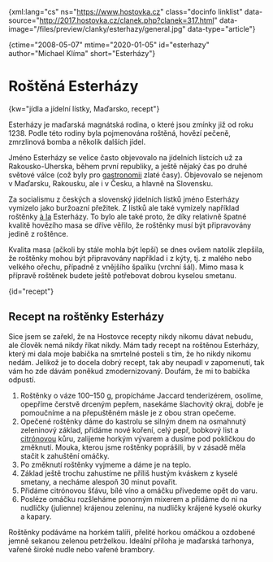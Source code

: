 
{xml:lang="cs" ns="https://www.hostovka.cz" class="docinfo linklist" data-source="http://2017.hostovka.cz/clanek.php?clanek=317.html" data-image="/files/preview/clanky/esterhazy/general.jpg" data-type="article"}

{ctime="2008-05-07" mtime="2020-01-05" id="esterhazy" author="Michael Klíma" short="Esterházy"}

# Roštěná Esterházy

<!-- generated attribute kw by user_udpatekw.sh on 2020-04-21, do not edit -->

{kw="jídla a jídelní lístky, Maďarsko, recept"}

Esterházy je maďarská magnátská rodina, o které jsou zmínky již od roku 1238. Podle této rodiny byla pojmenována roštěná, hovězí pečeně, zmrzlinová bomba a několik dalších jídel.

Jméno Esterházy se velice často objevovalo na jídelních lístcích už za Rakousko-Uherska, během první republiky, a ještě nějaký čas po druhé světové válce (což byly pro [gastronomii][1] zlaté časy). Objevovalo se nejenom v Maďarsku, Rakousku, ale i v Česku, a hlavně na Slovensku.

Za socialismu z českých a slovenský jídelních lístků jméno Esterházy vymizelo jako buržoazní přežitek. Z lístků ale také vymizely například roštěnky [à la][2] Esterházy. To bylo ale také proto, že díky relativně špatné kvalitě hovězího masa se dříve věřilo, že roštěnky musí být připravovány jedině z roštěnce.

Kvalita masa (ačkoli by stále mohla být lepší) se dnes ovšem natolik zlepšila, že roštěnky mohou být připravovány například i z kýty, tj. z malého nebo velkého ořechu, případně z vnějšího špalíku (vrchní šál). Mimo masa k přípravě roštěnek budete ještě potřebovat dobrou kyselou smetanu.

{id="recept"}

## Recept na roštěnky Esterházy

Sice jsem se zařekl, že na Hostovce recepty nikdy nikomu dávat nebudu, ale člověk nemá nikdy říkat nikdy. Mám tady recept na roštěnou Esterházy, který mi dala moje babička na smrtelné posteli s tím, že ho nikdy nikomu nedám. Jelikož je to docela dobrý recept, tak aby neupadl v zapomenutí, tak vám ho zde dávám poněkud zmodernizovaný. Doufám, že mi to babička odpustí.

  1. Roštěnky o váze 100–150 g, propícháme Jaccard tenderizérem, osolíme, opepříme čerstvě drceným pepřem, nasekáme šlachovitý okraj, dobře je pomoučníme a na přepuštěném másle je z obou stran opečeme.
  2. Opečené roštěnky dáme do kastrolu se silným dnem na osmahnutý zeleninový základ, přidáme nové koření, celý pepř, bobkový list a [citrónovou][3] kůru, zalijeme horkým vývarem a dusíme pod pokličkou do změknutí. Mouka, kterou jsme roštěnky poprášili, by v zásadě měla stačit k zahuštění omáčky.
  3. Po změknutí roštěnky vyjmeme a dáme je na teplo.
  4. Základ ještě trochu zahustíme ne příliš hustým kváskem z kyselé smetany, a necháme alespoň 30 minut povařit.
  5. Přidáme citrónovou šťávu, bílé víno a omáčku přivedeme opět do varu.
  6. Posléze omáčku rozšleháme ponorným mixerem a přidáme do ni na nudličky (julienne) krájenou zeleninu, na nudličky krájené kyselé okurky a kapary.

Roštěnky podáváme na horkém talíři, přelité horkou omáčkou a ozdobené jemně sekanou zelenou petrželkou. Ideální příloha je maďarská tarhonya, vařené široké nudle nebo vařené brambory.

 [1]: /gastronomie
 [2]: /a_la
 [3]: /citrony

